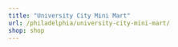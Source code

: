 ```yaml
---
title: "University City Mini Mart"
url: /philadelphia/university-city-mini-mart/
shop: shop
---
```

